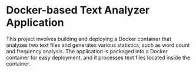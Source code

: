 # Docker-based Text Analyzer Application
This project involves building and deploying a Docker container that analyzes two text files and generates various statistics, such as word count and frequency analysis. The application is packaged into a Docker container for easy deployment, and it processes text files located inside the container.

